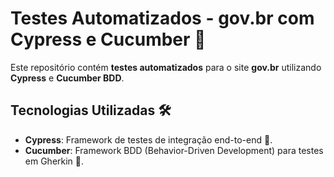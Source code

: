 # Testes Automatizados - gov.br com Cypress e Cucumber 🚀

Este repositório contém **testes automatizados** para o site **gov.br** utilizando **Cypress** e **Cucumber BDD**.
## Tecnologias Utilizadas 🛠️

- **Cypress**: Framework de testes de integração end-to-end 🧪.
- **Cucumber**: Framework BDD (Behavior-Driven Development) para testes em Gherkin 📜.

